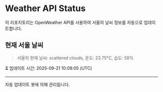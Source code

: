 
# Weather API Status

이 리포지토리는 OpenWeather API를 사용하여 서울의 날씨 정보를 자동으로 업데이트합니다.

## 현재 서울 날씨
> 서울의 현재 날씨: scattered clouds, 온도: 23.75°C, 습도: 58%

⏳ 업데이트 시간: 2025-09-21 10:09:05 (UTC)

---
자동 업데이트 봇에 의해 관리됩니다.
